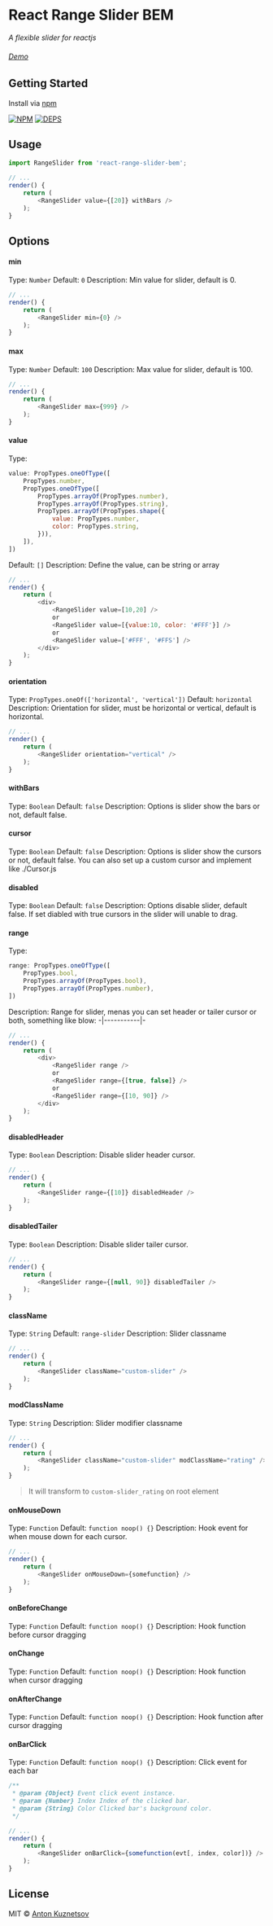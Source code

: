 # React Range Slider BEM

*A flexible slider for reactjs*

###### [Demo](http://isnifer.github.io/react-range-slider-bem)

## Getting Started

Install via [npm](https://npmjs.org/react-range-slider-bem)

[![NPM](https://nodei.co/npm/react-range-slider-bem.png?compact=true)](https://npmjs.org/react-range-slider-bem)
[![DEPS](https://david-dm.org/isnifer/react-range-slider-bem.svg)](https://npmjs.org/react-range-slider-bem)

## Usage

```js
import RangeSlider from 'react-range-slider-bem';

// ...
render() {
    return (
        <RangeSlider value={[20]} withBars />
    );
}
```

## Options

#### min
Type: `Number`
Default: `0`
Description: Min value for slider, default is 0.

```js
// ...
render() {
    return (
        <RangeSlider min={0} />
    );
}
```

#### max
Type: `Number`
Default: `100`
Description: Max value for slider, default is 100.

```js
// ...
render() {
    return (
        <RangeSlider max={999} />
    );
}
```

#### value
Type:
```js
value: PropTypes.oneOfType([
    PropTypes.number,
    PropTypes.oneOfType([
        PropTypes.arrayOf(PropTypes.number),
        PropTypes.arrayOf(PropTypes.string),
        PropTypes.arrayOf(PropTypes.shape({
            value: PropTypes.number,
            color: PropTypes.string,
        })),
    ]),
])
```
Default: `[]`
Description: Define the value, can be string or array

```js
// ...
render() {
    return (
        <div>
            <RangeSlider value=[10,20] />
            or
            <RangeSlider value=[{value:10, color: '#FFF'}] />
            or
            <RangeSlider value=['#FFF', '#FFS'] />
        </div>
    );
}
```

#### orientation
Type: `PropTypes.oneOf(['horizontal', 'vertical'])`
Default: `horizontal`
Description: Orientation for slider, must be horizontal or vertical, default is horizontal.

```js
// ...
render() {
    return (
        <RangeSlider orientation="vertical" />
    );
}
```

#### withBars
Type: `Boolean`
Default: `false`
Description: Options is slider show the bars or not, default false.

#### cursor
Type: `Boolean`
Default: `false`
Description: Options is slider show the cursors or not, default false. You can also set up a custom cursor and implement like ./Cursor.js

#### disabled
Type: `Boolean`
Default: `false`
Description: Options disable slider, default false. If set diabled with true cursors in the slider will unable to drag.

#### range
Type:
```js
range: PropTypes.oneOfType([
    PropTypes.bool,
    PropTypes.arrayOf(PropTypes.bool),
    PropTypes.arrayOf(PropTypes.number),
])
```
Description: Range for slider, menas you can set header or tailer cursor or both, something like blow: -|-----------|-

```js
// ...
render() {
    return (
        <div>
            <RangeSlider range />
            or
            <RangeSlider range={[true, false]} />
            or
            <RangeSlider range={[10, 90]} />
        </div>
    );
}
```

#### disabledHeader
Type: `Boolean`
Description: Disable slider header cursor.

```js
// ...
render() {
    return (
        <RangeSlider range={[10]} disabledHeader />
    );
}
```

#### disabledTailer
Type: `Boolean`
Description: Disable slider tailer cursor.

```js
// ...
render() {
    return (
        <RangeSlider range={[null, 90]} disabledTailer />
    );
}
```
#### className
Type: `String`
Default: `range-slider`
Description: Slider classname

```js
// ...
render() {
    return (
        <RangeSlider className="custom-slider" />
    );
}
```

#### modClassName
Type: `String`
Description: Slider modifier classname

```js
// ...
render() {
    return (
        <RangeSlider className="custom-slider" modClassName="rating" />
    );
}
```
> It will transform to `custom-slider_rating` on root element

#### onMouseDown
Type: `Function`
Default: `function noop() {}`
Description: Hook event for when mouse down for each cursor.

```js
// ...
render() {
    return (
        <RangeSlider onMouseDown={somefunction} />
    );
}
```

#### onBeforeChange
Type: `Function`
Default: `function noop() {}`
Description: Hook function before cursor dragging

#### onChange
Type: `Function`
Default: `function noop() {}`
Description: Hook function when cursor dragging

#### onAfterChange
Type: `Function`
Default: `function noop() {}`
Description: Hook function after cursor dragging

#### onBarClick
Type: `Function`
Default: `function noop() {}`
Description: Click event for each bar

```js
/**
 * @param {Object} Event click event instance.
 * @param {Number} Index Index of the clicked bar.
 * @param {String} Color Clicked bar's background color.
 */
```

```js
// ...
render() {
    return (
        <RangeSlider onBarClick={somefunction(evt[, index, color])} />
    );
}
```

## License
MIT © [Anton Kuznetsov](http://github.com/isnifer)
